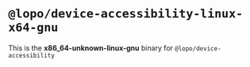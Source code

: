 # `@lopo/device-accessibility-linux-x64-gnu`

This is the **x86_64-unknown-linux-gnu** binary for `@lopo/device-accessibility`
